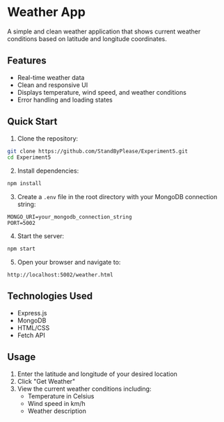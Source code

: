 # Weather App

A simple and clean weather application that shows current weather conditions based on latitude and longitude coordinates.

## Features

- Real-time weather data
- Clean and responsive UI
- Displays temperature, wind speed, and weather conditions
- Error handling and loading states

## Quick Start

1. Clone the repository:
```bash
git clone https://github.com/StandByPlease/Experiment5.git
cd Experiment5
```

2. Install dependencies:
```bash
npm install
```

3. Create a `.env` file in the root directory with your MongoDB connection string:
```
MONGO_URI=your_mongodb_connection_string
PORT=5002
```

4. Start the server:
```bash
npm start
```

5. Open your browser and navigate to:
```
http://localhost:5002/weather.html
```

## Technologies Used

- Express.js
- MongoDB
- HTML/CSS
- Fetch API

## Usage

1. Enter the latitude and longitude of your desired location
2. Click "Get Weather"
3. View the current weather conditions including:
   - Temperature in Celsius
   - Wind speed in km/h
   - Weather description